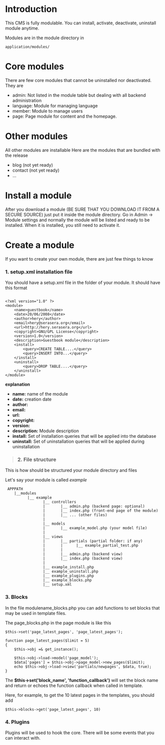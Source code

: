 # Introduction #

This CMS is fully modulable. You can install, activate, deactivate, uninstall module anytime.

Modules are in the module directory in
```
application/modules/
```

# Core modules #

There are few core modules that cannot be uninstalled nor deactivated. They are
  * admin: Not listed in the module table but dealing with all backend administration
  * language: Module for managing language
  * member: Module to manage users
  * page: Page module for content and the homepage.

# Other modules #

All other modules are installable
Here are the modules that are bundled with the release
  * blog (not yet ready)
  * contact (not yet ready)
  * ...

# Install a module #
After you download a module (BE SURE THAT YOU DOWNLOAD IT FROM A SECURE SOURCE) just put it inside the module directory. Go in Admin -> Module settings and normally the module will be listed and ready to be installed. When it is installed, you still need to activate it.

# Create a module #

If you want to create your own module, there are just few things to know

### 1. setup.xml installation file ###
You should have a setup.xml file in the folder of your module. It should have this format

```

<?xml version="1.0" ?>
<module>
	<name>guestbook</name>
	<date>20/06/2008</date>
	<author>hery</author>
	<email>hery@serasera.org</email>
	<url>http://hery.serasera.org</url>
	<copyright>GNU/GPL License</copyright>
	<version>1.0</version>
	<description>Guestbook module</description>
	<install>
		<query>CREATE TABLE....</query>
		<query>INSERT INTO...</query>
	</install>
	<uninstall>
		<query>DROP TABLE....</query>
	</uninstall>
</module>
```

**explanation**

  * **name:** name of the module
  * **date:** creation date
  * **author:**
  * **email:**
  * **url:**
  * **copyright:**
  * **version:**
  * **description:** Module description
  * **install:** Set of installation queries that will be applied into the database
  * **uninstall:** Set of uninstallation queries that will be applied during uninstallation

> ### 2. File structure ###
This is how should be structured your module directory and files

Let's say your module is called _example_

```
 APPPATH
    |__modules
          |__ example
                 |__ controllers
                 |       |__ admin.php (backend page: optional)
                 |       |__ index.php (front-end page of the module)
                 |       |__ ... (other files)
                 |
                 |__ models
                 |       |__ example_model.php (your model file)
                 |                         
                 |__ views
                 |       |__ partials (partial folder: if any)
                 |       |      |__ example_partial_test.php
                 |       | 
                 |       |__ admin.php (backend view) 
                 |       |__ index.php (backend view)
                 |
                 |__ example_install.php
                 |__ example_uninstall.php
                 |__ example_plugins.php
                 |__ example_blocks.php
                 |__ setup.xml

```

### 3. Blocks ###
In the file modulename\_blocks.php you can add functions to set blocks that may be used in template files.

The page\_blocks.php in the page module is like this

```
$this->set('page_latest_pages', 'page_latest_pages');
		
function page_latest_pages($limit = 5)
{
	$this->obj =& get_instance();
	
	$this->obj->load->model('page_model');
	$data['pages'] = $this->obj->page_model->new_pages($limit);
	echo $this->obj->load->view('partials/newpages', $data, true);
}

```

The **$this->set('block\_name', 'function\_callback')** will set the block name and return or echoes the function callback when called in template.

Here, for example, to get the 10 latest pages in the templates, you should add

`$this->blocks->get('page_latest_pages', 10)`

### 4. Plugins ###
Plugins will be used to hook the core. There will be some events that you can interact with.